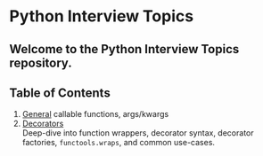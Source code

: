 # Python Interview Topics

Welcome to the **Python Interview Topics** repository. 
---

## Table of Contents

1. [General](/General/)
    callable functions, args/kwargs
2. [Decorators](/Decorators/)  
   Deep-dive into function wrappers, decorator syntax, decorator factories, `functools.wraps`, and common use-cases.
